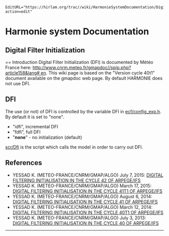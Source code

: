 ```@meta
EditURL="https://hirlam.org/trac//wiki/HarmonieSystemDocumentation/DigitialFilterInitialization?action=edit"
```
# Harmonie system Documentation
## Digital Filter Initialization
== Introduction
Digital Filter Initialization (DFI) is documented by Météo France here: [http://www.cnrm.meteo.fr/gmapdoc//spip.php?article158&lang# en](http://www.cnrm.meteo.fr/gmapdoc//spip.php?article158&langen). This wiki page is based on the "Version cycle 40t1" document available on the gmapdoc web page. By default HARMONIE does not use DFI. 

## DFI

The use (or not) of DFI is controlled by the variable DFI in [ecf/config_exp.h](https://hirlam.org/trac/browser/Harmonie/ecf/config_exp.h?rev=release-43h2.beta.3). By default it is set to "none". 

 * "idfi", incremental DFI
 * "fdfi", full DFI 
 * "__none__" - no initialization (default)

[scr/Dfi](https://hirlam.org/trac/browser/Harmonie/scr/Dfi?rev=release-43h2.beta.3) is the script which calls the model in order to carry out DFI.

## References
 * YESSAD K. (METEO-FRANCE/CNRM/GMAP/ALGO) July 7, 2015: [DIGITAL FILTERING INITIALISATION IN THE CYCLE 42 OF ARPEGE/IFS](http://www.cnrm.meteo.fr/gmapdoc//IMG/pdf/ykdfi42.pdf)
 * YESSAD K. (METEO-FRANCE/CNRM/GMAP/ALGO) March 17, 2015: [DIGITAL FILTERING INITIALISATION IN THE CYCLE 41T1 OF ARPEGE/IFS](http://www.cnrm.meteo.fr/gmapdoc//IMG/pdf/ykdfi41t1.pdf)
 * YESSAD K. (METEO-FRANCE/CNRM/GMAP/ALGO) August 6, 2014: [DIGITAL FILTERING INITIALISATION IN THE CYCLE 41 OF ARPEGE/IFS](http://www.cnrm.meteo.fr/gmapdoc//IMG/pdf/ykdfi41.pdf)
 * YESSAD K. (METEO-FRANCE/CNRM/GMAP/ALGO) March 12, 2014: [DIGITAL FILTERING INITIALISATION IN THE CYCLE 40T1 OF ARPEGE/IFS](http://www.cnrm.meteo.fr/gmapdoc//IMG/pdf/ykdfi40t1.pdf)
 * YESSAD K. (METEO-FRANCE/CNRM/GMAP/ALGO) July 3, 2013: [DIGITAL FILTERING INITIALISATION IN THE CYCLE 40 OF ARPEGE/IFS](http://www.cnrm.meteo.fr/gmapdoc//IMG/pdf/ykdfi40.pdf)



----



